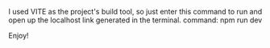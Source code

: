 I used VITE as the project's build tool, so just enter this command to run and open up the localhost link generated in the terminal.
command: npm run dev

Enjoy!
